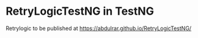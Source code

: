 # RetryLogicTestNG in TestNG
Retrylogic to be published at https://abdulrar.github.io/RetryLogicTestNG/
